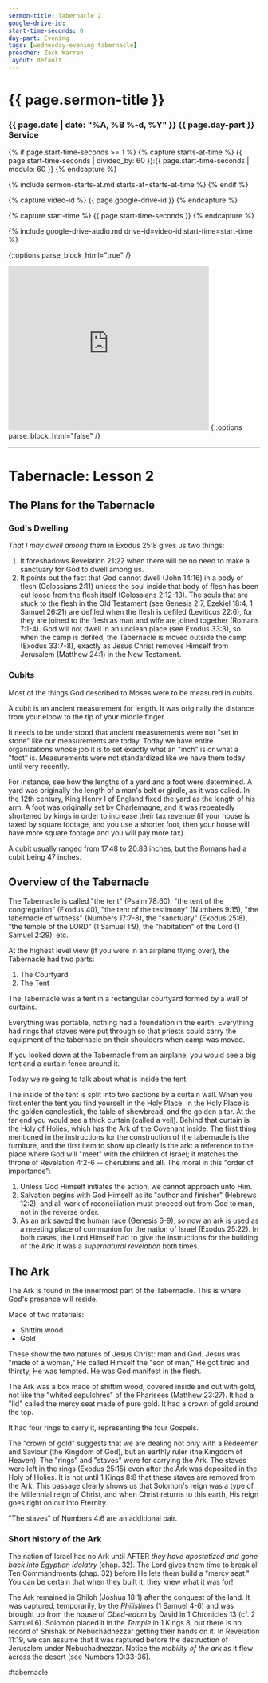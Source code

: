 ```yaml
---
sermon-title: Tabernacle 2
google-drive-id: 
start-time-seconds: 0
day-part: Evening
tags: [wednesday-evening tabernacle]
preacher: Zack Warren
layout: default
---
```


# {{ page.sermon-title }}

### {{ page.date | date: "%A, %B %-d, %Y" }} {{ page.day-part }} Service

{% if page.start-time-seconds >= 1 %}
{% capture starts-at-time %}
{{ page.start-time-seconds | divided_by: 60 }}:{{ page.start-time-seconds | modulo: 60 }}
{% endcapture %}

{% include sermon-starts-at.md starts-at=starts-at-time %}
{% endif %}

{% capture video-id %}
{{ page.google-drive-id }}
{% endcapture %}

{% capture start-time %}
{{ page.start-time-seconds }}
{% endcapture %}

{% include google-drive-audio.md drive-id=video-id start-time=start-time %}

{::options parse_block_html="true" /}
<iframe src="https://onedrive.live.com/embed?cid=19DF4E5D38A1B8EB&resid=19DF4E5D38A1B8EB%2149362&authkey=AAffu5I-hjPeYs0&em=2" width="402" height="327" frameborder="0" scrolling="no"></iframe>
{::options parse_block_html="false" /}

***

# Tabernacle: Lesson 2

## The Plans for the Tabernacle

### God's Dwelling

*That I may dwell among them* in Exodus 25:8 gives us two things:
1. It foreshadows Revelation 21:22 when there will be no need to make a sanctuary for God to dwell among us.
2. It points out the fact that God cannot dwell (John 14:16) in a body of flesh (Colossians 2:11) unless the soul inside that body of flesh has been cut loose from the flesh itself (Colossians 2:12-13). The souls that are stuck to the flesh in the Old Testament (see Genesis 2:7, Ezekiel 18:4, 1 Samuel 26:21) are defiled when the flesh is defiled (Leviticus 22:6), for they are joined to the flesh as man and wife are joined together (Romans 7:1-4). God will not dwell in an unclean place (see Exodus 33:3), so when the camp is defiled, the Tabernacle is moved outside the camp (Exodus 33:7-8), exactly as Jesus Christ removes Himself from Jerusalem (Matthew 24:1) in the New Testament.

### Cubits

Most of the things God described to Moses were to be measured in cubits.

A cubit is an ancient measurement for length. It was originally the distance from your elbow to the tip of your middle finger.

It needs to be understood that ancient measurements were not "set in stone" like our measurements are today. Today we have entire organizations whose job it is to set exactly what an "inch" is or what a "foot" is. Measurements were not standardized like we have them today until very recently.

For instance, see how the lengths of a yard and a foot were determined. A yard was originally the length of a man's belt or girdle, as it was called. In the 12th century, King Henry I of England fixed the yard as the length of his arm. A foot was originally set by Charlemagne, and it was repeatedly shortened by kings in order to increase their tax revenue (if your house is taxed by square footage, and you use a shorter foot, then your house will have more square footage and you will pay more tax).

A cubit usually ranged from 17.48 to 20.83 inches, but the Romans had a cubit being 47 inches.

## Overview of the Tabernacle

The Tabernacle is called "the tent" (Psalm 78:60), "the tent of the congregation" (Exodus 40), "the tent of the testimony" (Numbers 9:15), "the tabernacle of witness" (Numbers 17:7-8), the "sanctuary" (Exodus 25:8), "the temple of the LORD" (1 Samuel 1:9), the "habitation" of the Lord (1 Samuel 2:29), etc.

At the highest level view (if you were in an airplane flying over), the Tabernacle had two parts:
1. The Courtyard
2. The Tent

The Tabernacle was a tent in a rectangular courtyard formed by a wall of curtains.

Everything was portable, nothing had a foundation in the earth. Everything had rings that staves were put through so that priests could carry the equipment of the tabernacle on their shoulders when camp was moved.

If you looked down at the Tabernacle from an airplane, you would see a big tent and a curtain fence around it.

Today we're going to talk about what is inside the tent.

The inside of the tent is split into two sections by a curtain wall. When you first enter the tent you find yourself in the Holy Place. In the Holy Place is the golden candlestick, the table of shewbread, and the golden altar. At the far end you would see a thick curtain (called a veil). Behind that curtain is the Holy of Holies, which has the Ark of the Covenant inside. The first thing mentioned in the instructions for the construction of the tabernacle is the furniture, and the first item to show up clearly is the ark: a reference to the place where God will "meet" with the children of Israel; it matches the throne of Revelation 4:2-6 -- cherubims and all. The moral in this "order of importance":
1. Unless God Himself initiates the action, we cannot approach unto Him.
2. Salvation begins with God Himself as its "author and finisher" (Hebrews 12:2), and all work of reconciliation must proceed out from God to man, not in the reverse order.
3. As an ark saved the human race (Genesis 6-9), so now an ark is used as a meeting place of communion for the nation of Israel (Exodus 25:22). In both cases, the Lord Himself had to give the instructions for the building of the Ark: it was a *supernatural revelation* both times.

## The Ark

The Ark is found in the innermost part of the Tabernacle. This is where God's presence will reside.

Made of two materials:
- Shittim wood
- Gold

These show the two natures of Jesus Christ: man and God. Jesus was "made of a woman," He called Himself the "son of man," He got tired and thirsty, He was tempted. He was God manifest in the flesh.

The Ark was a box made of shittim wood, covered inside and out with gold, not like the "whited sepulchres" of the Pharisees (Matthew 23:27). It had a "lid" called the mercy seat made of pure gold. It had a crown of gold around the top.

It had four rings to carry it, representing the four Gospels.

The "crown of gold" suggests that we are dealing not only with a Redeemer and Saviour (the Kingdom of God), but an earthly ruler (the Kingdom of Heaven). The "rings" and "staves" were for carrying the Ark. The staves were left in the rings (Exodus 25:15) even after the Ark was deposited in the Holy of Holies. It is not until 1 Kings 8:8 that these staves are removed from the Ark. This passage clearly shows us that Solomon's reign was a type of the Millennial reign of Christ, and when Christ returns to this earth, His reign goes right on out into Eternity.

"The staves" of Numbers 4:6 are an additional pair.

### Short history of the Ark

The nation of Israel has no Ark until AFTER *they have apostatized and gone back into Egyptian idolatry* (chap. 32). The Lord gives them time to break all Ten Commandments (chap. 32) before He lets them build a "mercy seat." You can be certain that when they built it, they knew what it was for!

The Ark remained in Shiloh (Joshua 18:1) after the conquest of the land. It was captured, temporarily, by the *Philistines* (1 Samuel 4-6) and was brought up from the house of *Obed-edom* by David in 1 Chronicles 13 (cf. 2 Samuel 6). Solomon placed it in the *Temple* in 1 Kings 8, but there is no record of Shishak or Nebuchadnezzar getting their hands on it. In Revelation 11:19, we can assume that it was raptured before the destruction of Jerusalem under Nebuchadnezzar. Notice the *mobility of the ark* as it flew across the desert (see Numbers 10:33-36).

#tabernacle